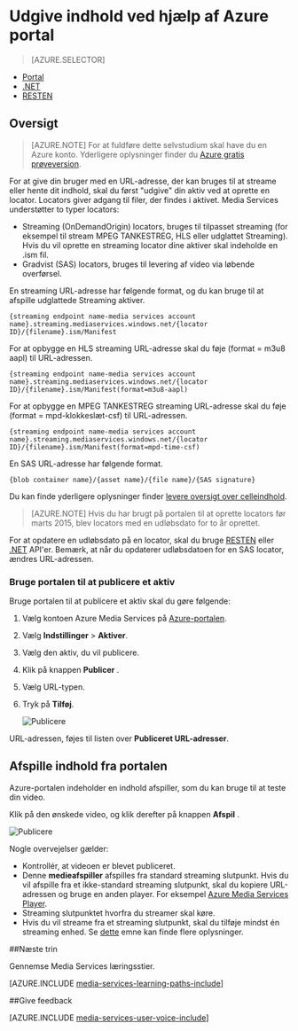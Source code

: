 <properties
    pageTitle="  Udgive indhold ved hjælp af Azure portal | Microsoft Azure"
    description="Dette selvstudium vejleder dig gennem trinnene til publicering af dit indhold ved hjælp af Azure portal."
    services="media-services"
    documentationCenter=""
    authors="Juliako"
    manager="erikre"
    editor=""/>

<tags
    ms.service="media-services"
    ms.workload="media"
    ms.tgt_pltfrm="na"
    ms.devlang="na"
    ms.topic="article"
    ms.date="10/24/2016"
    ms.author="juliako"/>

# <a name="publish-content-with-the-azure-portal"></a>Udgive indhold ved hjælp af Azure portal

> [AZURE.SELECTOR]
- [Portal](media-services-portal-publish.md)
- [.NET](media-services-deliver-streaming-content.md)
- [RESTEN](media-services-rest-deliver-streaming-content.md)

## <a name="overview"></a>Oversigt

> [AZURE.NOTE] For at fuldføre dette selvstudium skal have du en Azure konto. Yderligere oplysninger finder du [Azure gratis prøveversion](https://azure.microsoft.com/pricing/free-trial/). 

For at give din bruger med en URL-adresse, der kan bruges til at streame eller hente dit indhold, skal du først "udgive" din aktiv ved at oprette en locator. Locators giver adgang til filer, der findes i aktivet. Media Services understøtter to typer locators: 

- Streaming (OnDemandOrigin) locators, bruges til tilpasset streaming (for eksempel til stream MPEG TANKESTREG, HLS eller udglattet Streaming). Hvis du vil oprette en streaming locator dine aktiver skal indeholde en .ism fil. 
- Gradvist (SAS) locators, bruges til levering af video via løbende overførsel.


En streaming URL-adresse har følgende format, og du kan bruge til at afspille udglattede Streaming aktiver.

    {streaming endpoint name-media services account name}.streaming.mediaservices.windows.net/{locator ID}/{filename}.ism/Manifest

For at opbygge en HLS streaming URL-adresse skal du føje (format = m3u8 aapl) til URL-adressen.

    {streaming endpoint name-media services account name}.streaming.mediaservices.windows.net/{locator ID}/{filename}.ism/Manifest(format=m3u8-aapl)

For at opbygge en MPEG TANKESTREG streaming URL-adresse skal du føje (format = mpd-klokkeslæt-csf) til URL-adressen.

    {streaming endpoint name-media services account name}.streaming.mediaservices.windows.net/{locator ID}/{filename}.ism/Manifest(format=mpd-time-csf)

En SAS URL-adresse har følgende format.

    {blob container name}/{asset name}/{file name}/{SAS signature}

Du kan finde yderligere oplysninger finder [levere oversigt over celleindhold](media-services-deliver-content-overview.md).

>[AZURE.NOTE] Hvis du har brugt på portalen til at oprette locators før marts 2015, blev locators med en udløbsdato for to år oprettet.  

For at opdatere en udløbsdato på en locator, skal du bruge [RESTEN](http://msdn.microsoft.com/library/azure/hh974308.aspx#update_a_locator ) eller [.NET](http://go.microsoft.com/fwlink/?LinkID=533259) API'er. Bemærk, at når du opdaterer udløbsdatoen for en SAS locator, ændres URL-adressen.

### <a name="to-use-the-portal-to-publish-an-asset"></a>Bruge portalen til at publicere et aktiv

Bruge portalen til at publicere et aktiv skal du gøre følgende:

1. Vælg kontoen Azure Media Services på [Azure-portalen](https://portal.azure.com/).
1. Vælg **Indstillinger** > **Aktiver**.
1. Vælg den aktiv, du vil publicere.
1. Klik på knappen **Publicer** .
1. Vælg URL-typen.
2. Tryk på **Tilføj**.

    ![Publicere](./media/media-services-portal-vod-get-started/media-services-publish1.png)

URL-adressen, føjes til listen over **Publiceret URL-adresser**.

## <a name="play-content-from-the-portal"></a>Afspille indhold fra portalen

Azure-portalen indeholder en indhold afspiller, som du kan bruge til at teste din video.

Klik på den ønskede video, og klik derefter på knappen **Afspil** .

![Publicere](./media/media-services-portal-vod-get-started/media-services-play.png)

Nogle overvejelser gælder:

- Kontrollér, at videoen er blevet publiceret.
- Denne **medieafspiller** afspilles fra standard streaming slutpunkt. Hvis du vil afspille fra et ikke-standard streaming slutpunkt, skal du kopiere URL-adressen og bruge en anden player. For eksempel [Azure Media Services Player](http://amsplayer.azurewebsites.net/azuremediaplayer.html).
- Streaming slutpunktet hvorfra du streamer skal køre.  
- Hvis du vil streame fra et streaming slutpunkt, skal du tilføje mindst én streaming enhed. Se [dette](media-services-portal-scale-streaming-endpoints.md) emne kan finde flere oplysninger.   

##<a name="next-steps"></a>Næste trin

Gennemse Media Services læringsstier.

[AZURE.INCLUDE [media-services-learning-paths-include](../../includes/media-services-learning-paths-include.md)]

##<a name="provide-feedback"></a>Give feedback

[AZURE.INCLUDE [media-services-user-voice-include](../../includes/media-services-user-voice-include.md)]


